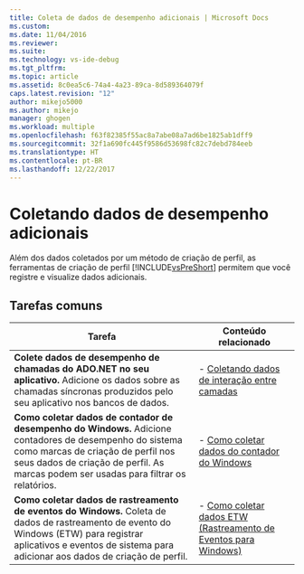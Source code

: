 ```yaml
---
title: Coleta de dados de desempenho adicionais | Microsoft Docs
ms.custom: 
ms.date: 11/04/2016
ms.reviewer: 
ms.suite: 
ms.technology: vs-ide-debug
ms.tgt_pltfrm: 
ms.topic: article
ms.assetid: 8c0ea5c6-74a4-4a23-89ca-8d589364079f
caps.latest.revision: "12"
author: mikejo5000
ms.author: mikejo
manager: ghogen
ms.workload: multiple
ms.openlocfilehash: f63f82385f55ac8a7abe08a7ad6be1825ab1dff9
ms.sourcegitcommit: 32f1a690fc445f9586d53698fc82c7debd784eeb
ms.translationtype: HT
ms.contentlocale: pt-BR
ms.lasthandoff: 12/22/2017
---
```

# <a name="collecting-additional-performance-data"></a>Coletando dados de desempenho adicionais
Além dos dados coletados por um método de criação de perfil, as ferramentas de criação de perfil [!INCLUDE[vsPreShort](../code-quality/includes/vspreshort_md.md)] permitem que você registre e visualize dados adicionais.  
  
## <a name="common-tasks"></a>Tarefas comuns  
  
|Tarefa|Conteúdo relacionado|  
|----------|---------------------|  
|**Colete dados de desempenho de chamadas do ADO.NET no seu aplicativo.** Adicione os dados sobre as chamadas síncronas produzidos pelo seu aplicativo nos bancos de dados.|-   [Coletando dados de interação entre camadas](../profiling/collecting-tier-interaction-data.md)|  
|**Como coletar dados de contador de desempenho do Windows.** Adicione contadores de desempenho do sistema como marcas de criação de perfil nos seus dados de criação de perfil. As marcas podem ser usadas para filtrar os relatórios.|-   [Como coletar dados do contador do Windows](../profiling/how-to-collect-windows-counter-data.md)|  
|**Como coletar dados de rastreamento de eventos do Windows.** Coleta de dados de rastreamento de evento do Windows (ETW) para registrar aplicativos e eventos de sistema para adicionar aos dados de criação de perfil.|-   [Como coletar dados ETW (Rastreamento de Eventos para Windows)](../profiling/how-to-collect-event-tracing-for-windows-etw-data.md)|